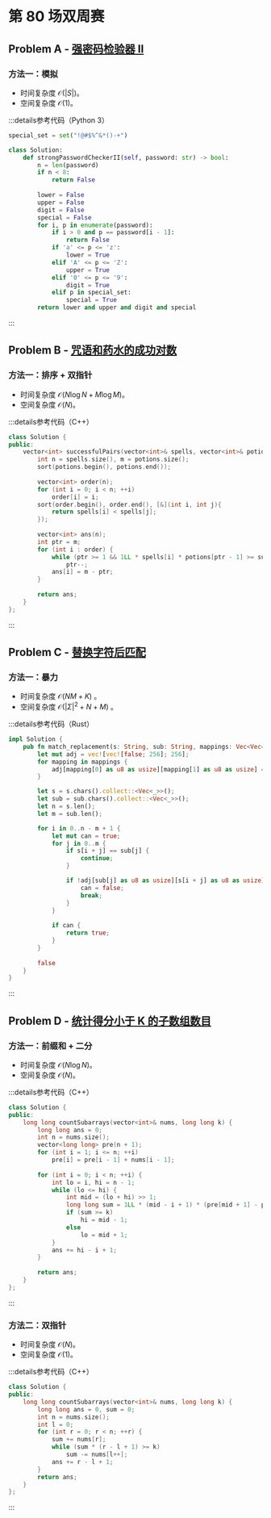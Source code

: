 # 第 80 场双周赛

## Problem A - [强密码检验器 II](https://leetcode.cn/problems/strong-password-checker-ii/)

### 方法一：模拟

- 时间复杂度 $\mathcal{O}(|S|)$。
- 空间复杂度 $\mathcal{O}(1)$。

:::details参考代码（Python 3）

```python
special_set = set("!@#$%^&*()-+")

class Solution:
    def strongPasswordCheckerII(self, password: str) -> bool:
        n = len(password)
        if n < 8:
            return False
        
        lower = False
        upper = False
        digit = False
        special = False
        for i, p in enumerate(password):
            if i > 0 and p == password[i - 1]:
                return False
            if 'a' <= p <= 'z':
                lower = True
            elif 'A' <= p <= 'Z':
                upper = True
            elif '0' <= p <= '9':
                digit = True
            elif p in special_set:
                special = True
        return lower and upper and digit and special
```

:::

## Problem B - [咒语和药水的成功对数](https://leetcode.cn/problems/successful-pairs-of-spells-and-potions/)

### 方法一：排序 + 双指针

- 时间复杂度 $\mathcal{O}(N\log N + M\log M)$。
- 空间复杂度 $\mathcal{O}(N)$。

:::details参考代码（C++）

```cpp
class Solution {
public:
    vector<int> successfulPairs(vector<int>& spells, vector<int>& potions, long long success) {
        int n = spells.size(), m = potions.size();
        sort(potions.begin(), potions.end());
        
        vector<int> order(n);
        for (int i = 0; i < n; ++i)
            order[i] = i;
        sort(order.begin(), order.end(), [&](int i, int j){
            return spells[i] < spells[j]; 
        });
        
        vector<int> ans(n);
        int ptr = m;
        for (int i : order) {
            while (ptr >= 1 && 1LL * spells[i] * potions[ptr - 1] >= success)
                ptr--;
            ans[i] = m - ptr;
        }
        
        return ans;
    }
};
```

:::

## Problem C - [替换字符后匹配](https://leetcode.cn/problems/match-substring-after-replacement/)

### 方法一：暴力

- 时间复杂度 $\mathcal{O}(NM+K)$ 。
- 空间复杂度 $\mathcal{O}(|\Sigma|^2 + N + M)$ 。

:::details参考代码（Rust）

```rust
impl Solution {
    pub fn match_replacement(s: String, sub: String, mappings: Vec<Vec<char>>) -> bool {
        let mut adj = vec![vec![false; 256]; 256];
        for mapping in mappings {
            adj[mapping[0] as u8 as usize][mapping[1] as u8 as usize] = true;
        }

        let s = s.chars().collect::<Vec<_>>();
        let sub = sub.chars().collect::<Vec<_>>();
        let n = s.len();
        let m = sub.len();

        for i in 0..n - m + 1 {
            let mut can = true;
            for j in 0..m {
                if s[i + j] == sub[j] {
                    continue;
                }

                if !adj[sub[j] as u8 as usize][s[i + j] as u8 as usize] {
                    can = false;
                    break;
                }
            }
        
            if can {
                return true;
            }
        }
        
        false
    }
}
```

:::

## Problem D - [统计得分小于 K 的子数组数目](https://leetcode.cn/problems/count-subarrays-with-score-less-than-k/)

### 方法一：前缀和 + 二分

- 时间复杂度 $\mathcal{O}(N\log N)$。
- 空间复杂度 $\mathcal{O}(N)$。

:::details参考代码（C++）

```cpp
class Solution {
public:
    long long countSubarrays(vector<int>& nums, long long k) {
        long long ans = 0;
        int n = nums.size();
        vector<long long> pre(n + 1);
        for (int i = 1; i <= n; ++i)
            pre[i] = pre[i - 1] + nums[i - 1];
        
        for (int i = 0; i < n; ++i) {
            int lo = i, hi = n - 1;
            while (lo <= hi) {
                int mid = (lo + hi) >> 1;
                long long sum = 1LL * (mid - i + 1) * (pre[mid + 1] - pre[i]);
                if (sum >= k)
                    hi = mid - 1;
                else
                    lo = mid + 1;
            }
            ans += hi - i + 1;
        }
        
        return ans;
    }
};
```

:::

### 方法二：双指针

- 时间复杂度 $\mathcal{O}(N)$。
- 空间复杂度 $\mathcal{O}(1)$。

:::details参考代码（C++）

```cpp
class Solution {
public:
    long long countSubarrays(vector<int>& nums, long long k) {
        long long ans = 0, sum = 0;
        int n = nums.size();
        int l = 0;
        for (int r = 0; r < n; ++r) {
            sum += nums[r];
            while (sum * (r - l + 1) >= k)
                sum -= nums[l++];
            ans += r - l + 1;
        }
        return ans;
    }
};
```

:::
